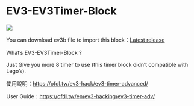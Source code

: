 # EV3-EV3Timer-Block
![](https://i2.wp.com/ofdl.tw/wp-content/uploads/2020/09/EV3TIMER_OFDL-1.jpg?w=592&ssl=1)

You can download ev3b file to import this block：[Latest release](https://github.com/a10036gt/EV3-EV3Timer-Block/releases)

What’s EV3-EV3Timer-Block？

Just Give you more 8 timer to use (this timer block didn’t compatible with Lego’s).

使用說明：https://ofdl.tw/ev3-hack/ev3-timer-advanced/

User Guide：https://ofdl.tw/en/ev3-hacking/ev3-timer-adv/
